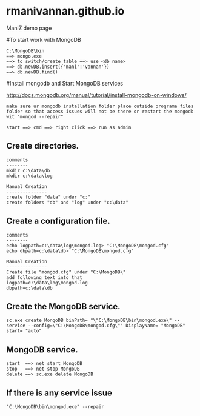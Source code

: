 rmanivannan.github.io
=====================

ManiZ demo page


#To start work with MongoDB


```
C:\MongoDB\bin
==> mongo.exe
==> to switch/create table ==> use <db name>
==> db.newDB.insert({'mani':'vannan'})
==> db.newDB.find()
```

#Install mongodb and Start MongoDB services

http://docs.mongodb.org/manual/tutorial/install-mongodb-on-windows/

```
make sure ur mongodb installation folder place outside programe files folder so that access issues will not be there or restart the mongodb wit "mongod --repair"

start ==> cmd ==> right click ==> run as admin
```

Create directories.
------------------
```
comments
--------
mkdir c:\data\db
mkdir c:\data\log

Manual Creation
---------------
create folder "data" under "c:"
create folders "db" and "log" under "c:\data"
```

Create a configuration file.
----------------------------
```
comments
--------
echo logpath=c:\data\log\mongod.log> "C:\MongoDB\mongod.cfg"
echo dbpath=c:\data\db> "C:\MongoDB\mongod.cfg"

Manual Creation
---------------
Create file "mongod.cfg" under "C:\MongoDB\"
add following text into that
logpath=c:\data\log\mongod.log
dbpath=c:\data\db
```


Create the MongoDB service.
---------------------------
```
sc.exe create MongoDB binPath= "\"C:\MongoDB\bin\mongod.exe\" --service --config=\"C:\MongoDB\mongod.cfg\"" DisplayName= "MongoDB" start= "auto"
```

MongoDB service.
--------------------------
```
start  ==> net start MongoDB
stop   ==> net stop MongoDB
delete ==> sc.exe delete MongoDB
```


If there is any service issue 
------------------------------
```
"C:\MongoDB\bin\mongod.exe" --repair
```



